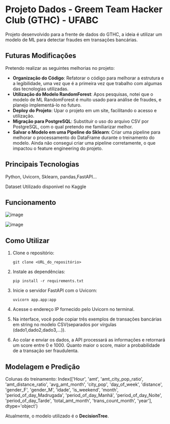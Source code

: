 # Projeto Dados - Greem Team Hacker Club (GTHC) - UFABC

Projeto desenvolvido para a frente de dados do GTHC, a ideia é utilizar um modelo de ML para detectar fraudes em transações bancárias.

## Futuras Modificações

Pretendo realizar as seguintes melhorias no projeto:
- **Organização do Código**: Refatorar o código para melhorar a estrutura e a legibilidade, uma vez que é a primeira vez que trabalho com algumas das tecnologias utilizadas.
- **Utilização do Modelo RandomForest**: Apos pesquisas, notei que o modelo de ML RandomForest é muito usado para análise de fraudes, e planejo implementá-lo no futuro.
- **Deploy do Projeto**: Upar o projeto em um site, facilitando o acesso e utilização.
- **Migração para PostgreSQL**: Substituir o uso do arquivo CSV por PostgreSQL, com o qual pretendo me familiarizar melhor.
- **Salvar o Modelo em uma Pipeline do Sklearn**: Criar uma pipeline para melhorar o processamento do DataFrame durante o treinamento do modelo. Ainda não consegui criar uma pipeline corretamente, o que impactou o feature engineering do projeto.

## Principais Tecnologias
Python, Uvicorn, Sklearn, pandas,FastAPI...

Dataset Utilizado disponivel no Kaggle
## Funcionamento

![image](https://github.com/user-attachments/assets/92bcab40-fad3-40c3-a8d3-0e0777c55a7f)

![image](https://github.com/user-attachments/assets/9535ec11-b5d3-424b-81eb-80ddfe77ccbe)

      

## Como Utilizar

1. Clone o repositório:
   ```
   git clone <URL_do_repositório>
   ```

2. Instale as dependências:
   ```
   pip install -r requirements.txt
   ```

3. Inicie o servidor FastAPI com o Uvicorn:
   ```
   uvicorn app.app:app
   ```

4. Acesse o endereço IP fornecido pelo Uvicorn no terminal.

5. Na interface, você pode copiar três exemplos de transações bancárias em string no modelo CSV(separados por vírgulas (dado1,dado2,dado3,...)).

6. Ao colar e enviar os dados, a API processará as informações e retornará um score entre 0 e 1000. Quanto maior o score, maior a probabilidade de a transação ser fraudulenta.

## Modelagem e Predição
Colunas do treinamento: Index(['Hour', 'amt', 'amt_city_pop_ratio', 'amt_distance_ratio',
       'avg_amt_month', 'city_pop', 'day_of_week', 'distance', 'gender_F',
       'gender_M', 'idade', 'is_weekend', 'month', 'period_of_day_Madrugada',
       'period_of_day_Manhã', 'period_of_day_Noite', 'period_of_day_Tarde',
       'total_amt_month', 'trans_count_month', 'year'],
      dtype='object')

      
Atualmente, o modelo utilizado é o **DecisionTree**.
